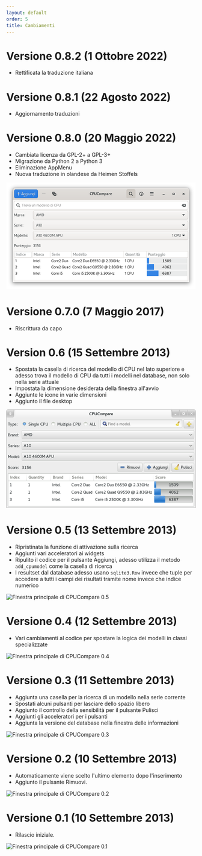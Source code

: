 ```yaml
---
layout: default
order: 5
title: Cambiamenti
---
```

# Versione 0.8.2 (1 Ottobre 2022)

* Rettificata la traduzione italiana

# Versione 0.8.1 (22 Agosto 2022)

* Aggiornamento traduzioni

# Versione 0.8.0 (20 Maggio 2022)

* Cambiata licenza da GPL-2+ a GPL-3+
* Migrazione da Python 2 a Python 3
* Eliminazione AppMenu
* Nuova traduzione in olandese da Heimen Stoffels

![Finestra principale di CPUCompare 0.8.0](/resources/cpucompare/archive/v0.8.0/italian/main.png)

# Versione 0.7.0 (7 Maggio 2017)

* Riscrittura da capo

# Version 0.6 (15 Settembre 2013)

* Spostata la casella di ricerca del modello di CPU nel lato superiore e adesso
  trova il modello di CPU da tutti i modelli nel database, non solo nella serie
  attuale
* Impostata la dimensione desiderata della finestra all'avvio
* Aggiunte le icone in varie dimensioni
* Aggiunto il file desktop

![Finestra principale di CPUCompare 0.6](/resources/cpucompare/archive/v0.6/italian/main.png)

# Versione 0.5 (13 Settembre 2013)

* Ripristinata la funzione di attivazione sulla ricerca
* Aggiunti vari acceleratori ai widgets
* Ripulito il codice per il pulsante Aggiungi, adesso utilizza il metodo
  ```add_cpumodel``` come la casella di ricerca
* I resultset dal database adesso usano ```sqlite3.Row``` invece che tuple per
  accedere a tutti i campi dei risultati tramite nome invece che indice numerico

![Finestra principale di CPUCompare 0.5](/resources/cpucompare/archive/v0.5/italian/main.png)

# Versione 0.4 (12 Settembre 2013)

* Vari cambiamenti al codice per spostare la logica dei modelli in classi
  specializzate

![Finestra principale di CPUCompare 0.4](/resources/cpucompare/archive/v0.4/italian/main.png)

# Versione 0.3 (11 Settembre 2013)

* Aggiunta una casella per la ricerca di un modello nella serie corrente
* Spostati alcuni pulsanti per lasciare dello spazio libero
* Aggiunto il controllo della sensibilità per il pulsante Pulisci
* Aggiunti gli acceleratori per i pulsanti
* Aggiunta la versione del database nella finestra delle informazioni

![Finestra principale di CPUCompare 0.3](/resources/cpucompare/archive/v0.3/italian/main.png)

# Versione 0.2 (10 Settembre 2013)

* Automaticamente viene scelto l'ultimo elemento dopo l'inserimento
* Aggiunto il pulsante Rimuovi.

![Finestra principale di CPUCompare 0.2](/resources/cpucompare/archive/v0.2/italian/main.png)

# Versione 0.1 (10 Settembre 2013)

* Rilascio iniziale.

![Finestra principale di CPUCompare 0.1](/resources/cpucompare/archive/v0.1/italian/main.png)
